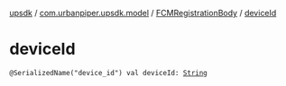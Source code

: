 [upsdk](../../index.md) / [com.urbanpiper.upsdk.model](../index.md) / [FCMRegistrationBody](index.md) / [deviceId](./device-id.md)

# deviceId

`@SerializedName("device_id") val deviceId: `[`String`](https://kotlinlang.org/api/latest/jvm/stdlib/kotlin/-string/index.html)